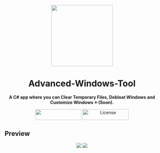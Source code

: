 <div align="center">

<img src="https://user-images.githubusercontent.com/81165187/140623959-909e4930-2109-463f-907d-a240ea80a003.png" width="200" />

# Advanced-Windows-Tool
**A C# app where you can Clear Temporary Files, Debloat Windows and Customize Windows <-(Soon).**
</div>

<p align="center">
<img width="150" height="35" src="https://user-images.githubusercontent.com/81165187/140625388-b74130f8-ccbf-42f1-aae8-f340a7aec5de.png"/>
<img width="150" height="35" src="https://user-images.githubusercontent.com/81165187/140625389-693c4d7f-c655-4cfa-a59c-4c781f17eaba.png" alt="License"/>
</p>

## Preview

<p align="center">
<img src="https://user-images.githubusercontent.com/81165187/140626436-a3594752-1218-4fcb-af08-6ac2064a827d.png">
<img src="https://user-images.githubusercontent.com/81165187/140626446-e3cfa1ee-858c-46d7-b159-4510ce996d60.png">
</p>
